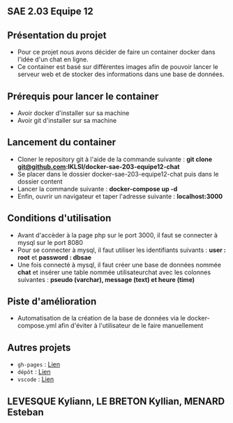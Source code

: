 ## SAE 2.03 Equipe 12

## Présentation du projet

* Pour ce projet nous avons décider de faire un container docker dans l'idée d'un chat en ligne.
* Ce container est basé sur différentes images afin de pouvoir lancer le serveur web et de stocker des informations dans une base de données.

## Prérequis pour lancer le container 

* Avoir docker d'installer sur sa machine
* Avoir git d'installer sur sa machine

## Lancement du container

* Cloner le repository git à l'aide de la commande suivante : <b>git clone git@github.com:IKLSI/docker-sae-203-equipe12-chat</b>
* Se placer dans le dossier docker-sae-203-equipe12-chat puis dans le dossier content
* Lancer la commande suivante : <b>docker-compose up -d</b>
* Enfin, ouvrir un navigateur et taper l'adresse suivante : <b>localhost:3000</b>

## Conditions d'utilisation

* Avant d'accèder à la page php sur le port 3000, il faut se connecter à mysql sur le port 8080
* Pour se connecter à mysql, il faut utiliser les identifiants suivants : <b>user : root</b> et <b>password : dbsae</b>
* Une fois connecté à mysql, il faut créer une base de données nommée <b>chat</b> et insérer une table nommée utilisateurchat avec les colonnes suivantes : <b>pseudo (varchar), message (text) et heure (time)</b>

## Piste d'amélioration

* Automatisation de la création de la base de données via le docker-compose.yml afin d'éviter à l'utilisateur de le faire manuellement

## Autres projets 

* `gh-pages` : <a href="https://iklsi.github.io/docker-sae-203-equipe12/">Lien</a>
* `dépôt` : <a href="https://github.com/IKLSI/docker-sae-203-equipe12-depot">Lien</a>
* `vscode` : <a href="https://github.com/IKLSI/docker-sae-203-equipe12-vscode">Lien</a>

## LEVESQUE Kyliann, LE BRETON Kyllian, MENARD Esteban